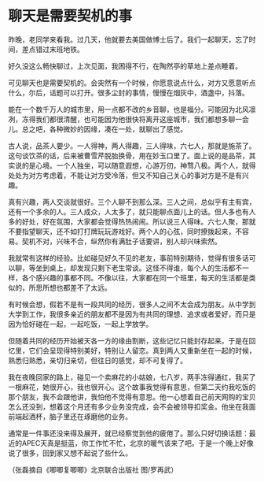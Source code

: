 # 聊天是需要契机的事

昨晚，老同学来看我。过几天，他就要去美国做博士后了。我们一起聊天，忘了时间，差点错过末班地铁。 

好久没这么畅快聊过，上次见面，我困得不行，在陶然亭的草地上差点睡着。 

可见聊天也是需要契机的。会突然有一个时候，你愿意说点什么，对方又愿意听点什么，尔后，话题可以打开。很多尘封的事情，慢慢在烟灰中，酒盏中，抖落。 

能在一个数千万人的城市里，用一点都不改的乡音聊，也是福分。可能因为北风凛冽，冻得我们都很清醒，也可能因为他很快将离开这座城市，我们都想多聊一会儿。总之吧，各种微妙的因缘，凑在一处，就聊出了感觉。 

古人说，品茶人要少。一人得神，两人得趣，三人得味，六七人，那就是施茶了。这句谈饮茶的话，后来被曹雪芹脱胎换骨，用在妙玉口里了。面上说的是品茶，其实说的是心境。一个人独坐，可以随意遐想，心游万仞，神骛八极。两个人，就得处处为对方考虑着，不能让对方受冷落，但又不知自己关心的事对方是不是有兴趣。 

真有兴趣，两人交谈就很好。三个人聊不到那么深。三人之间，总似乎有主有宾，还有一个多余的人。三人成众，人太多了，就只能聊点面儿上的话。但人多也有人多的好处，好在氛围，大家都会觉得热热闹闹。所以说三人得味。六七人聚，那就不要指望聊天，还不如打打牌玩玩游戏好。两个人的心弦，同时撩拨起来，不容易。契机不对，兴味不合，纵然你有满肚子话要讲，别人却兴味索然。 

我就常有这样的经验。比如碰见好久不见的老友，事前特别期待，觉得有很多话可以聊，等坐到桌上，却发现只剩下老生常谈。这怪不得谁，每个人的生活都不一样，各个感兴趣的事都不同。不像以往，大家都在同一个班里，每天的生活都是类似的，所思所想也都差不了太远。 

有时候会想，假若不是有一段共同的经历，很多人之间不太会成为朋友。从中学到大学到工作，我很多亲近的朋友都不是因为有共同的理想、追求或者爱好，而只是因为恰好碰在一起，一起吃饭，一起上学放学。 

但随着共同的经历开始被天各一方的缘由割断，这些记忆只能封存起来。于是在回忆里，它们会呈现得特别美好，特别让人留恋。真到两人又重新坐在一起的时候，熟悉归熟悉，亲切归亲切，但往日的感觉，却不可复得了。 

我在夜晚回家的路上，碰见一个卖麻花的小姑娘，七八岁，两手冻得通红，我买了一根麻花，她很开心，我也很开心。这个故事我觉得有意思，但第二天约我吃饭的那个朋友，我不会跟他讲，我怕他不觉得有意思。他一心想着自己前天网购的宝贝怎么还没到，想着这个月还有多少业务没完成，会不会被领导扣奖金。他坐在我面前端起酒杯，脑子里还在琢磨他的业务。 

通常是一件事还没来得及展开，就已经察觉到他的疲倦了。那么只好切换话题：最近的APEC天真是挺蓝，你工作忙不忙，北京的暖气该来了吧。于是一个晚上好像说了很多，回到家又想不起说了些什么。 

（张磊摘自《唧唧复唧唧》北京联合出版社 图/罗再武）